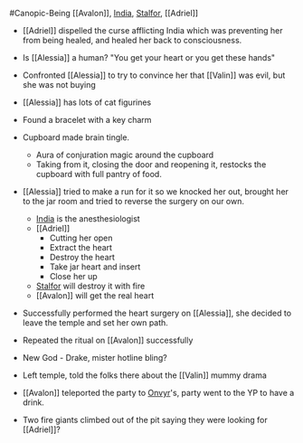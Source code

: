 #Canopic-Being 
[[Avalon]], [India](PCs/Current/India.md), [Stalfor](PCs/Current/Stalfor.md), [[Adriel]]

- [[Adriel]] dispelled the curse afflicting India which was preventing her from being healed, and healed her back to consciousness.
- Is [[Alessia]] a human? "You get your heart or you get these hands"

- Confronted [[Alessia]] to try to convince her that [[Valin]] was evil, but she was not buying
- [[Alessia]] has lots of cat figurines
- Found a bracelet with a key charm
- Cupboard made brain tingle.
	- Aura of conjuration magic around the cupboard
	- Taking from it, closing the door and reopening it, restocks the cupboard with full pantry of food. 

- [[Alessia]] tried to make a run for it so we knocked her out, brought her to the jar room and tried to reverse the surgery on our own.
	- [India](PCs/Current/India.md) is the anesthesiologist
	- [[Adriel]] 
		- Cutting her open
		- Extract the heart
		- Destroy the heart
		- Take jar heart and insert
		- Close her up
	- [Stalfor](PCs/Current/Stalfor.md) will destroy it with fire
	- [[Avalon]] will get the real heart

- Successfully performed the heart surgery on [[Alessia]], she decided to leave the temple and set her own path.
- Repeated the ritual on [[Avalon]] successfully

- New God - Drake, mister hotline bling?

- Left temple, told the folks there about the [[Valin]] mummy drama

- [[Avalon]] teleported the party to [Onvyr](NPCs/Living/Onvyr.md)'s, party went to the YP to have a drink.

- Two fire giants climbed out of the pit saying they were looking for [[Adriel]]?

